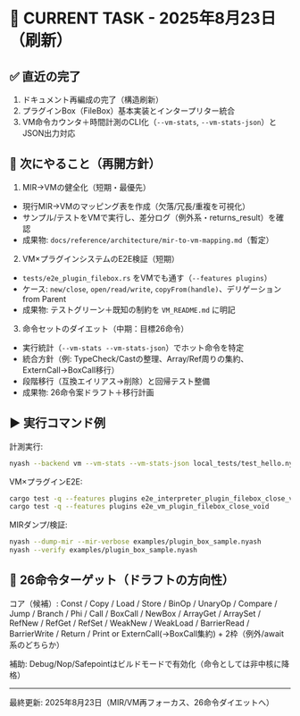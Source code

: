 # 🎯 CURRENT TASK - 2025年8月23日（刷新）

## ✅ 直近の完了
1. ドキュメント再編成の完了（構造刷新）
2. プラグインBox（FileBox）基本実装とインタープリター統合
3. VM命令カウンタ＋時間計測のCLI化（`--vm-stats`, `--vm-stats-json`）とJSON出力対応

## 🚧 次にやること（再開方針）

1) MIR→VMの健全化（短期・最優先）
- 現行MIR→VMのマッピング表を作成（欠落/冗長/重複を可視化）
- サンプル/テストをVMで実行し、差分ログ（例外系・returns_result）を確認
- 成果物: `docs/reference/architecture/mir-to-vm-mapping.md`（暫定）

2) VM×プラグインシステムのE2E検証（短期）
- `tests/e2e_plugin_filebox.rs` をVMでも通す（`--features plugins`）
- ケース: `new/close`, `open/read/write`, `copyFrom(handle)`、デリゲーション from Parent
- 成果物: テストグリーン＋既知の制約を `VM_README.md` に明記

3) 命令セットのダイエット（中期：目標26命令）
- 実行統計（`--vm-stats --vm-stats-json`）でホット命令を特定
- 統合方針（例: TypeCheck/Castの整理、Array/Ref周りの集約、ExternCall→BoxCall移行）
- 段階移行（互換エイリアス→削除）と回帰テスト整備
- 成果物: 26命令案ドラフト＋移行計画

## ▶ 実行コマンド例

計測実行:
```bash
nyash --backend vm --vm-stats --vm-stats-json local_tests/test_hello.nyash > vm_stats.json
```

VM×プラグインE2E:
```bash
cargo test -q --features plugins e2e_interpreter_plugin_filebox_close_void
cargo test -q --features plugins e2e_vm_plugin_filebox_close_void
```

MIRダンプ/検証:
```bash
nyash --dump-mir --mir-verbose examples/plugin_box_sample.nyash
nyash --verify examples/plugin_box_sample.nyash
```

## 🔭 26命令ターゲット（ドラフトの方向性）
コア（候補）: Const / Copy / Load / Store / BinOp / UnaryOp / Compare / Jump / Branch / Phi / Call / BoxCall / NewBox / ArrayGet / ArraySet / RefNew / RefGet / RefSet / WeakNew / WeakLoad / BarrierRead / BarrierWrite / Return / Print or ExternCall(→BoxCall集約) + 2枠（例外/await系のどちらか）

補助: Debug/Nop/Safepointはビルドモードで有効化（命令としては非中核に降格）

---
最終更新: 2025年8月23日（MIR/VM再フォーカス、26命令ダイエットへ）
